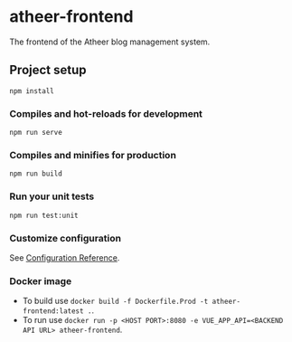 # atheer-frontend

The frontend of the Atheer blog management system.

## Project setup
```
npm install
```

### Compiles and hot-reloads for development
```
npm run serve
```

### Compiles and minifies for production
```
npm run build
```

### Run your unit tests
```
npm run test:unit
```

### Customize configuration
See [Configuration Reference](https://cli.vuejs.org/config/).

### Docker image
- To build use ``` docker build -f Dockerfile.Prod -t atheer-frontend:latest . ```. 
- To run use ``` docker run -p <HOST PORT>:8080 -e VUE_APP_API=<BACKEND API URL> atheer-frontend ```. 
